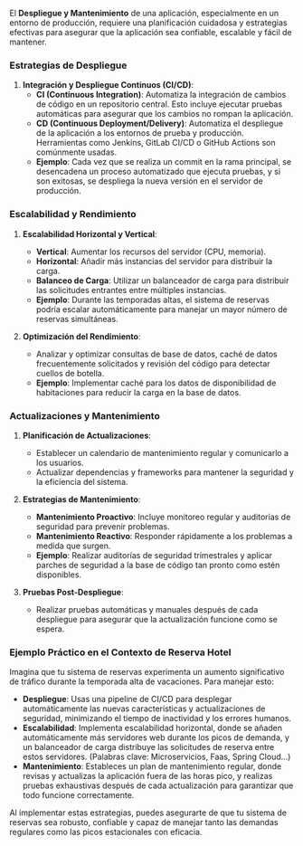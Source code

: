 El **Despliegue y Mantenimiento** de una aplicación, especialmente en un entorno de producción, requiere una planificación cuidadosa y estrategias efectivas para asegurar que la aplicación sea confiable, escalable y fácil de mantener.

### Estrategias de Despliegue

1. **Integración y Despliegue Continuos (CI/CD)**:
   - **CI (Continuous Integration)**: Automatiza la integración de cambios de código en un repositorio central. Esto incluye ejecutar pruebas automáticas para asegurar que los cambios no rompan la aplicación.
   - **CD (Continuous Deployment/Delivery)**: Automatiza el despliegue de la aplicación a los entornos de prueba y producción. Herramientas como Jenkins, GitLab CI/CD o GitHub Actions son comúnmente usadas.
   - **Ejemplo**: Cada vez que se realiza un commit en la rama principal, se desencadena un proceso automatizado que ejecuta pruebas, y si son exitosas, se despliega la nueva versión en el servidor de producción.

### Escalabilidad y Rendimiento

1. **Escalabilidad Horizontal y Vertical**:
   - **Vertical**: Aumentar los recursos del servidor (CPU, memoria).
   - **Horizontal**: Añadir más instancias del servidor para distribuir la carga.
   - **Balanceo de Carga**: Utilizar un balanceador de carga para distribuir las solicitudes entrantes entre múltiples instancias.
   - **Ejemplo**: Durante las temporadas altas, el sistema de reservas podría escalar automáticamente para manejar un mayor número de reservas simultáneas.

2. **Optimización del Rendimiento**:
   - Analizar y optimizar consultas de base de datos, caché de datos frecuentemente solicitados y revisión del código para detectar cuellos de botella.
   - **Ejemplo**: Implementar caché para los datos de disponibilidad de habitaciones para reducir la carga en la base de datos.

### Actualizaciones y Mantenimiento

1. **Planificación de Actualizaciones**:
   - Establecer un calendario de mantenimiento regular y comunicarlo a los usuarios.
   - Actualizar dependencias y frameworks para mantener la seguridad y la eficiencia del sistema.

2. **Estrategias de Mantenimiento**:
   - **Mantenimiento Proactivo**: Incluye monitoreo regular y auditorías de seguridad para prevenir problemas.
   - **Mantenimiento Reactivo**: Responder rápidamente a los problemas a medida que surgen.
   - **Ejemplo**: Realizar auditorías de seguridad trimestrales y aplicar parches de seguridad a la base de código tan pronto como estén disponibles.

3. **Pruebas Post-Despliegue**:
   - Realizar pruebas automáticas y manuales después de cada despliegue para asegurar que la actualización funcione como se espera.

### Ejemplo Práctico en el Contexto de Reserva Hotel

Imagina que tu sistema de reservas experimenta un aumento significativo de tráfico durante la temporada alta de vacaciones. Para manejar esto:

- **Despliegue**: Usas una pipeline de CI/CD para desplegar automáticamente las nuevas características y actualizaciones de seguridad, minimizando el tiempo de inactividad y los errores humanos.
- **Escalabilidad**: Implementa escalabilidad horizontal, donde se añaden automáticamente más servidores web durante los picos de demanda, y un balanceador de carga distribuye las solicitudes de reserva entre estos servidores. (Palabras clave: Microservicios, Faas, Spring Cloud...)
- **Mantenimiento**: Estableces un plan de mantenimiento regular, donde revisas y actualizas la aplicación fuera de las horas pico, y realizas pruebas exhaustivas después de cada actualización para garantizar que todo funcione correctamente.

Al implementar estas estrategias, puedes asegurarte de que tu sistema de reservas sea robusto, confiable y capaz de manejar tanto las demandas regulares como las picos estacionales con eficacia.